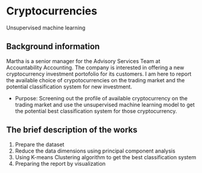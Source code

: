 # Cryptocurrencies
Unsupervised machine learning

## Background information

Martha is a senior manager for the Advisory Services Team at Accountability Accounting.
The company is interested in offering a new cryptocurrency investment portofolio for its customers. I am here to report the available choice of crypotocurrencies on the trading market and the potential classification system for new investment.
  - Purpose: Screening out the profile of available cryptocurrency on the trading market and use the unsupervised machine learning model to get the potential best classification system for those cryptocurrency.

## The brief description of the works
1. Prepare the dataset 
2. Reduce the data dimensions using principal component analysis
3. Using K-means Clustering algorithm to get the best classification system
4. Preparing the report by visualization
